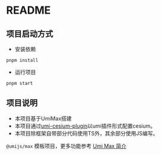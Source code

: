 # README

## 项目启动方式

- 安装依赖

```
pnpm install
```

- 运行项目

```
pnpm start
```

## 项目说明

- 本项目基于UmiMax搭建
- 本项目通过[umi-cesium-plugin](https://github.com/cnyballk/umi-cesium-plugin)以umi插件形式配置cesium。
- 本项目除框架自带部分代码使用TS外，其余部分使用JS编写。

`@umijs/max` 模板项目，更多功能参考 [Umi Max 简介](https://umijs.org/docs/max/introduce)
